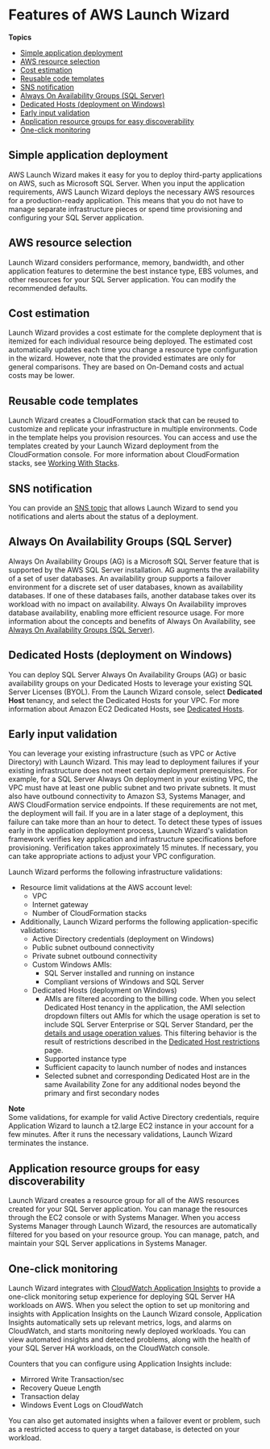 # Features of AWS Launch Wizard<a name="launch-wizard-features"></a>

**Topics**
+ [Simple application deployment](#launch-wizard-features-app-deployment)
+ [AWS resource selection](#launch-wizard-features-resource-selection)
+ [Cost estimation](#launch-wizard-features-cost)
+ [Reusable code templates](#launch-wizard-features-code-templates)
+ [SNS notification](#launch-wizard-features-sns)
+ [Always On Availability Groups \(SQL Server\)](#launch-wizard-features-allways-on)
+ [Dedicated Hosts \(deployment on Windows\)](#launch-wizard-features-dedicated-hosts)
+ [Early input validation](#launch-wizard-features-input-validation)
+ [Application resource groups for easy discoverability](#launch-wizard-features-resource-groups)
+ [One\-click monitoring](#launch-wizard-features-application-insights)

## Simple application deployment<a name="launch-wizard-features-app-deployment"></a>

AWS Launch Wizard makes it easy for you to deploy third\-party applications on AWS, such as Microsoft SQL Server\. When you input the application requirements, AWS Launch Wizard deploys the necessary AWS resources for a production\-ready application\. This means that you do not have to manage separate infrastructure pieces or spend time provisioning and configuring your SQL Server application\. 

## AWS resource selection<a name="launch-wizard-features-resource-selection"></a>

Launch Wizard considers performance, memory, bandwidth, and other application features to determine the best instance type, EBS volumes, and other resources for your SQL Server application\. You can modify the recommended defaults\. 

## Cost estimation<a name="launch-wizard-features-cost"></a>

Launch Wizard provides a cost estimate for the complete deployment that is itemized for each individual resource being deployed\. The estimated cost automatically updates each time you change a resource type configuration in the wizard\. However, note that the provided estimates are only for general comparisons\. They are based on On\-Demand costs and actual costs may be lower\.

## Reusable code templates<a name="launch-wizard-features-code-templates"></a>

Launch Wizard creates a CloudFormation stack that can be reused to customize and replicate your infrastructure in multiple environments\. Code in the template helps you provision resources\. You can access and use the templates created by your Launch Wizard deployment from the CloudFormation console\. For more information about CloudFormation stacks, see [Working With Stacks](https://docs.aws.amazon.com/AWSCloudFormation/latest/UserGuide/stacks.html)\.

## SNS notification<a name="launch-wizard-features-sns"></a>

You can provide an [ SNS topic](https://docs.aws.amazon.com/sns/latest/dg/welcome.html) that allows Launch Wizard to send you notifications and alerts about the status of a deployment\.

## Always On Availability Groups \(SQL Server\)<a name="launch-wizard-features-allways-on"></a>

Always On Availability Groups \(AG\) is a Microsoft SQL Server feature that is supported by the AWS SQL Server installation\. AG augments the availability of a set of user databases\. An availability group supports a failover environment for a discrete set of user databases, known as availability databases\. If one of these databases fails, another database takes over its workload with no impact on availability\. Always On Availability improves database availability, enabling more efficient resource usage\. For more information about the concepts and benefits of Always On Availability, see [ Always On Availability Groups \(SQL Server\)](https://docs.microsoft.com/en-us/sql/database-engine/availability-groups/windows/always-on-availability-groups-sql-server?view=sql-server-2017)\.

## Dedicated Hosts \(deployment on Windows\)<a name="launch-wizard-features-dedicated-hosts"></a>

You can deploy SQL Server Always On Availability Groups \(AG\) or basic availability groups on your Dedicated Hosts to leverage your existing SQL Server Licenses \(BYOL\)\. From the Launch Wizard console, select **Dedicated Host** tenancy, and select the Dedicated Hosts for your VPC\. For more information about Amazon EC2 Dedicated Hosts, see [Dedicated Hosts](https://docs.aws.amazon.com/AWSEC2/latest/WindowsGuide/dedicated-hosts-overview.html)\.

## Early input validation<a name="launch-wizard-features-input-validation"></a>

You can leverage your existing infrastructure \(such as VPC or Active Directory\) with Launch Wizard\. This may lead to deployment failures if your existing infrastructure does not meet certain deployment prerequisites\. For example, for a SQL Server Always On deployment in your existing VPC, the VPC must have at least one public subnet and two private subnets\. It must also have outbound connectivity to Amazon S3, Systems Manager, and AWS CloudFormation service endpoints\. If these requirements are not met, the deployment will fail\. If you are in a later stage of a deployment, this failure can take more than an hour to detect\. To detect these types of issues early in the application deployment process, Launch Wizard's validation framework verifies key application and infrastructure specifications before provisioning\. Verification takes approximately 15 minutes\. If necessary, you can take appropriate actions to adjust your VPC configuration\. 

Launch Wizard performs the following infrastructure validations:
+ Resource limit validations at the AWS account level: 
  + VPC 
  + Internet gateway 
  + Number of CloudFormation stacks
+ Additionally, Launch Wizard performs the following application\-specific validations:
  + Active Directory credentials \(deployment on Windows\)
  + Public subnet outbound connectivity
  + Private subnet outbound connectivity
  + Custom Windows AMIs:
    + SQL Server installed and running on instance
    + Compliant versions of Windows and SQL Server
  + Dedicated Hosts \(deployment on Windows\)
    + AMIs are filtered according to the billing code\. When you select Dedicated Host tenancy in the application, the AMI selection dropdown filters out AMIs for which the usage operation is set to include SQL Server Enterprise or SQL Server Standard, per the [ details and usage operation values](https://docs.aws.amazon.com/AWSEC2/latest/UserGuide/ami-billing-info.html#billing-info)\. This filtering behavior is the result of restrictions described in the [ Dedicated Host restrictions](https://docs.aws.amazon.com/AWSEC2/latest/UserGuide/dedicated-hosts-overview.html#dedicated-hosts-limitations) page\. 
    + Supported instance type
    + Sufficient capacity to launch number of nodes and instances
    + Selected subnet and corresponding Dedicated Host are in the same Availability Zone for any additional nodes beyond the primary and first secondary nodes

**Note**  
Some validations, for example for valid Active Directory credentials, require Application Wizard to launch a t2\.large EC2 instance in your account for a few minutes\. After it runs the necessary validations, Launch Wizard terminates the instance\.

## Application resource groups for easy discoverability<a name="launch-wizard-features-resource-groups"></a>

Launch Wizard creates a resource group for all of the AWS resources created for your SQL Server application\. You can manage the resources through the EC2 console or with Systems Manager\. When you access Systems Manager through Launch Wizard, the resources are automatically filtered for you based on your resource group\. You can manage, patch, and maintain your SQL Server applications in Systems Manager\.

## One\-click monitoring<a name="launch-wizard-features-application-insights"></a>

Launch Wizard integrates with [CloudWatch Application Insights](https://docs.aws.amazon.com/AmazonCloudWatch/latest/monitoring/cloudwatch-application-insights.html) to provide a one\-click monitoring setup experience for deploying SQL Server HA workloads on AWS\. When you select the option to set up monitoring and insights with Application Insights on the Launch Wizard console, Application Insights automatically sets up relevant metrics, logs, and alarms on CloudWatch, and starts monitoring newly deployed workloads\. You can view automated insights and detected problems, along with the health of your SQL Server HA workloads, on the CloudWatch console\.

Counters that you can configure using Application Insights include:
+ Mirrored Write Transaction/sec
+ Recovery Queue Length
+ Transaction delay
+ Windows Event Logs on CloudWatch

You can also get automated insights when a failover event or problem, such as a restricted access to query a target database, is detected on your workload\.
